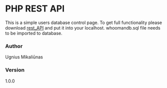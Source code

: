 # PHP REST API

This is a simple users database control page. To get full functionality please download [rest_API](https://github.com/Liepsnykus/whoomansDB) and put it into your localhost. whoomandb.sql file needs to be imported to database.

### Author

Ugnius Mikaliūnas

### Version

1.0.0


